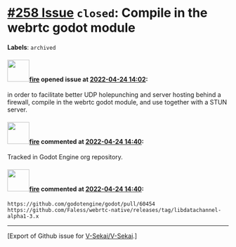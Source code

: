 # [\#258 Issue](https://github.com/V-Sekai/V-Sekai/issues/258) `closed`: Compile in the webrtc godot module
**Labels**: `archived`


#### <img src="https://avatars.githubusercontent.com/u/32321?u=c2e06a3d2b49a467aa907e54aa259516440267cc&v=4" width="50">[fire](https://github.com/fire) opened issue at [2022-04-24 14:02](https://github.com/V-Sekai/V-Sekai/issues/258):

in order to facilitate better UDP holepunching and server hosting behind a firewall, compile in the webrtc godot module, and use together with a STUN server.

#### <img src="https://avatars.githubusercontent.com/u/32321?u=c2e06a3d2b49a467aa907e54aa259516440267cc&v=4" width="50">[fire](https://github.com/fire) commented at [2022-04-24 14:40](https://github.com/V-Sekai/V-Sekai/issues/258#issuecomment-1107854878):

Tracked in Godot Engine org repository.

#### <img src="https://avatars.githubusercontent.com/u/32321?u=c2e06a3d2b49a467aa907e54aa259516440267cc&v=4" width="50">[fire](https://github.com/fire) commented at [2022-04-24 14:40](https://github.com/V-Sekai/V-Sekai/issues/258#issuecomment-1107854972):

```
https://github.com/godotengine/godot/pull/60454
https://github.com/Faless/webrtc-native/releases/tag/libdatachannel-alpha1-3.x
```


-------------------------------------------------------------------------------



[Export of Github issue for [V-Sekai/V-Sekai](https://github.com/V-Sekai/V-Sekai).]
